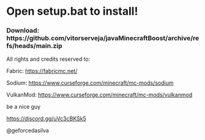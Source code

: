 <h1>Open setup.bat to install!</h1>

<h3>Download: https://github.com/vitorserveja/javaMinecraftBoost/archive/refs/heads/main.zip</h3>

All rights and credits reserved to:

Fabric: https://fabricmc.net/ <p>
Sodium: https://www.curseforge.com/minecraft/mc-mods/sodium <p>
VulkanMod: https://www.curseforge.com/minecraft/mc-mods/vulkanmod

be a nice guy

https://discord.gg/uVc3cBKSk5<p>
@geforcedasilva
